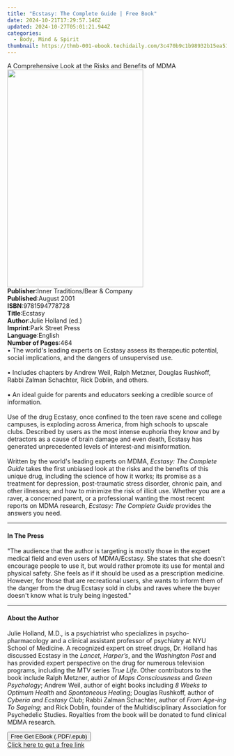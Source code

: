 ```yaml
---
title: "Ecstasy: The Complete Guide | Free Book"
date: 2024-10-21T17:29:57.146Z
updated: 2024-10-27T05:01:21.944Z
categories:
  - Body, Mind & Spirit
thumbnail: https://thmb-001-ebook.techidaily.com/3c470b9c1b98932b15ea5157abe5e3f663c4f0528d0e213418f8c0bff4a4924c.jpg
---
```

<main id="book-container">
  <div class="flex flex-col">
    <div class="book-brief flex-1 py-6 px-4 sm:p-6 md:py-10 md:px-8">
      <!-- brief-->
      <div class="book-brief-main">
        A Comprehensive Look at the Risks and Benefits of MDMA
      </div>
    </div>
    <div
      class="book-meta-info flex-1 grid gap-4 col-start-1 col-end-3 row-start-1 sm:mb-6 sm:grid-cols-4 lg:gap-6 lg:col-start-2 lg:row-end-6 lg:row-span-6 lg:mb-0"
    >
      <div
        class="book-meta-info-left place-content-center mt-4 p-4 text-sm leading-6 col-start-2 col-span-2 dark:text-slate-400"
      >
        <img
          class="w-full h-500 object-cover rounded-lg sm:h-255 sm:col-span-2 lg:col-span-full"
          src="https://img-001-ebook.techidaily.com/8def235a5f492c8137244ecfac636e35243b062deb6fdc6bf9ea8d5bd04665dc.jpg"
          alt=""
          width="312"
          height="500"
        />
      </div>
      <div
        class="book-meta-info-right mt-2 col-start-1 row-start-2 col-span-3 self-center"
      >
        <!-- meta data  -->
        <div class="flex flex-col px-4 md:px-8">
          <div class="flex-1">
            <strong>Publisher</strong>:<span class="px-2"
              >Inner Traditions/Bear &amp; Company</span
            >
          </div>
          <div class="flex-1">
            <strong>Published</strong>:<span class="px-2">August 2001</span>
          </div>
          <div class="flex-1">
            <strong>ISBN</strong>:<span class="px-2">9781594778728</span>
          </div>
          <div class="flex-1">
            <strong>Title</strong>:<span class="px-2">Ecstasy</span>
          </div>
          <div class="flex-1">
            <strong>Author</strong>:<span class="px-2"
              >Julie Holland (ed.)</span
            >
          </div>
          <div class="flex-1">
            <strong>Imprint</strong>:<span class="px-2">Park Street Press</span>
          </div>
          <div class="flex-1">
            <strong>Language</strong>:<span class="px-2">English</span>
          </div>
          <div class="flex-1">
            <strong>Number of Pages</strong>:<span class="px-2">464</span>
          </div>
        </div>
      </div>
    </div>
    <div class="book-description flex-1 py-6 px-4 sm:p-6 md:py-10 md:px-8">
      <div class="book-description-main">
        <div accordion-content="" id="description">
          • The world's leading experts on Ecstasy assess its therapeutic
          potential, social implications, and the dangers of unsupervised use.
          <br />
          <br />• Includes chapters by Andrew Weil, Ralph Metzner, Douglas
          Rushkoff, Rabbi Zalman Schachter, Rick Doblin, and others. <br />
          <br />• An ideal guide for parents and educators seeking a credible
          source of information. <br />
          <br />Use of the drug Ecstasy, once confined to the teen rave scene
          and college campuses, is exploding across America, from high schools
          to upscale clubs. Described by users as the most intense euphoria they
          know and by detractors as a cause of brain damage and even death,
          Ecstasy has generated unprecedented levels of interest-and
          misinformation. <br />
          <br />Written by the world's leading experts on MDMA,
          <i>Ecstasy: The Complete Guide</i> takes the first unbiased look at
          the risks and the benefits of this unique drug, including the science
          of how it works; its promise as a treatment for depression,
          post-traumatic stress disorder, chronic pain, and other illnesses; and
          how to minimize the risk of illicit use. Whether you are a raver, a
          concerned parent, or a professional wanting the most recent reports on
          MDMA research, <i>Ecstasy: The Complete Guide</i> provides the answers
          you need.
        </div>
        <div class="accordion-fader"></div>
      </div>
    </div>
    <div class="book-excerpts flex-1 py-6 px-4 sm:p-6 md:py-10 md:px-8">
      <!-- excerpts-->
      <div class="book-excerpts-main">
        <hr />
        <h4 class="placeholder placeholder-heading">
          <span>In The Press</span>
        </h4>
        <p>
          "The audience that the author is targeting is mostly those in the
          expert medical field and even users of MDMA/Ecstasy. She states that
          she doesn't encourage people to use it, but would rather promote its
          use for mental and physical safety. She feels as if it should be used
          as a prescription medicine. However, for those that are recreational
          users, she wants to inform them of the danger from the drug Ecstasy
          sold in clubs and raves where the buyer doesn't know what is truly
          being ingested."
        </p>
      </div>
    </div>
    <div class="book-about-author flex-1 py-6 px-4 sm:p-6 md:py-10 md:px-8">
      <!-- about author-->
      <div class="book-main-author-main">
        <hr />
        <h4 class="placeholder placeholder-heading">
          <span>About the Author</span>
        </h4>
        <p>
          Julie Holland, M.D., is a psychiatrist who specializes in
          psycho-pharmacology and a clinical assistant professor of psychiatry
          at NYU School of Medicine. A recognized expert on street drugs, Dr.
          Holland has discussed Ecstasy in the <i>Lancet</i>, <i>Harper’s</i>,
          and the <i>Washington Post</i> and has provided expert perspective on
          the drug for numerous television programs, including the MTV series
          <i>True Life</i>. Other contributors to the book include Ralph
          Metzner, author of <i>Maps Consciousness</i> and
          <i>Green Psychology</i>; Andrew Weil, author of eight books including
          <i>8 Weeks to Optimum Health</i> and <i>Spontaneous Healing</i>;
          Douglas Rushkoff, author of <i>Cyberia and Ecstasy Club</i>; Rabbi
          Zalman Schachter, author of <i>From Age-ing To Sageing</i>; and Rick
          Doblin, founder of the Multidisciplinary Association for Psychedelic
          Studies. Royalties from the book will be donated to fund clinical MDMA
          research.
        </p>
      </div>
    </div>
    <div class="book-free-get flex-1 py-6 px-4 sm:p-6 md:py-10 md:px-8">
      <button
        id="btn-free-get"
        class="bg-blue-500 hover:bg-blue-700 text-white font-bold py-2 px-4 rounded"
      >
        Free Get EBook (.PDF/.epub)
      </button>
      <div id="countdown-display" class="px-2 text-lg mt-2"></div>
      <a
        id="free-link"
        class="hidden bg-blue-500 hover:bg-blue-700 text-white font-bold py-2 px-4 rounded"
        href="https://www.ebooks.com/en-us/book/95783041/ecstasy-the-complete-guide/julie-holland/"
        target="_blank"
        >Click here to get a free link</a
      >
    </div>
    <script>
      let countdownTime = 0;
      let countdownInterval = null;
      document
        .getElementById('btn-free-get')
        .addEventListener('click', startCountdown);
      function startCountdown() {
        countdownTime = new Date().getTime() + 60000 * 3;
        countdownInterval = setInterval(updateCountdown, 1000);
        document.getElementById('btn-free-get').disabled = true;
        document
          .getElementById('btn-free-get')
          .classList.add('bg-gray-500', 'cursor-not-allowed');
      }
      function updateCountdown() {
        let currentTime = new Date().getTime();
        let timeLeft = countdownTime - currentTime;
        let secondsLeft = Math.floor(timeLeft / 1000);
        document.getElementById('countdown-display').innerHTML =
          `Remaining time: ${secondsLeft} seconds.`;
        if (secondsLeft <= 0) {
          clearInterval(countdownInterval);
          document.getElementById('btn-free-get').classList.add('hidden');
          document.getElementById('free-link').classList.remove('hidden');
          document.getElementById('countdown-display').innerHTML = '';
        }
      }
    </script>
  </div>
</main>

<ins class="adsbygoogle"
      style="display:block"
      data-ad-client="ca-pub-7571918770474297"
      data-ad-slot="8358498916"
      data-ad-format="auto"
      data-full-width-responsive="true"></ins>
    
